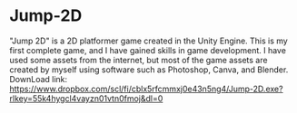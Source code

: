 # Jump-2D
"Jump 2D" is a 2D platformer game created in the Unity Engine. This is my first complete game, and I have gained skills in game development. I have used some assets from the internet, but most of the game assets are created by myself using software such as Photoshop, Canva, and Blender.
DownLoad link: https://www.dropbox.com/scl/fi/cblx5rfcmmxj0e43n5ng4/Jump-2D.exe?rlkey=55k4hygcl4vayzn01vtn0fmoj&dl=0
